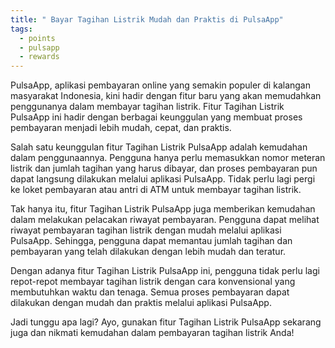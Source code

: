 ```yaml
---
title: " Bayar Tagihan Listrik Mudah dan Praktis di PulsaApp"
tags:
  - points
  - pulsapp
  - rewards
---
```


PulsaApp, aplikasi pembayaran online yang semakin populer di kalangan masyarakat Indonesia, kini hadir dengan fitur baru yang akan memudahkan penggunanya dalam membayar tagihan listrik. Fitur Tagihan Listrik PulsaApp ini hadir dengan berbagai keunggulan yang membuat proses pembayaran menjadi lebih mudah, cepat, dan praktis.

Salah satu keunggulan fitur Tagihan Listrik PulsaApp adalah kemudahan dalam penggunaannya. Pengguna hanya perlu memasukkan nomor meteran listrik dan jumlah tagihan yang harus dibayar, dan proses pembayaran pun dapat langsung dilakukan melalui aplikasi PulsaApp. Tidak perlu lagi pergi ke loket pembayaran atau antri di ATM untuk membayar tagihan listrik.

Tak hanya itu, fitur Tagihan Listrik PulsaApp juga memberikan kemudahan dalam melakukan pelacakan riwayat pembayaran. Pengguna dapat melihat riwayat pembayaran tagihan listrik dengan mudah melalui aplikasi PulsaApp. Sehingga, pengguna dapat memantau jumlah tagihan dan pembayaran yang telah dilakukan dengan lebih mudah dan teratur.

Dengan adanya fitur Tagihan Listrik PulsaApp ini, pengguna tidak perlu lagi repot-repot membayar tagihan listrik dengan cara konvensional yang membutuhkan waktu dan tenaga. Semua proses pembayaran dapat dilakukan dengan mudah dan praktis melalui aplikasi PulsaApp.

Jadi tunggu apa lagi? Ayo, gunakan fitur Tagihan Listrik PulsaApp sekarang juga dan nikmati kemudahan dalam pembayaran tagihan listrik Anda!